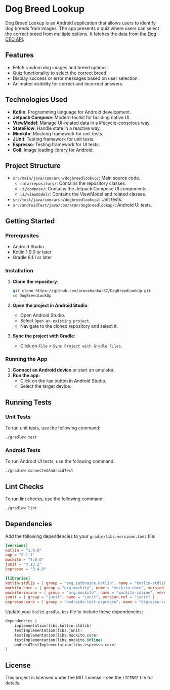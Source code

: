 # Dog Breed Lookup

Dog Breed Lookup is an Android application that allows users to identify dog breeds from images. The app presents a quiz where users can select the correct breed from multiple options.
It fetches the data from the [Dog CEO API](https://dog.ceo/dog-api/).

## Features

- Fetch random dog images and breed options.
- Quiz functionality to select the correct breed.
- Display success or error messages based on user selection.
- Animated visibility for correct and incorrect answers.

## Technologies Used

- **Kotlin**: Programming language for Android development.
- **Jetpack Compose**: Modern toolkit for building native UI.
- **ViewModel**: Manage UI-related data in a lifecycle-conscious way.
- **StateFlow**: Handle state in a reactive way.
- **Mockito**: Mocking framework for unit tests.
- **JUnit**: Testing framework for unit tests.
- **Espresso**: Testing framework for UI tests.
- **Coil**: Image loading library for Android.

## Project Structure

- `src/main/java/com/arun/dogbreedlookup/`: Main source code.
  - `data/repository/`: Contains the repository classes.
  - `ui/compose/`: Contains the Jetpack Compose UI components.
  - `ui/viewmodel/`: Contains the ViewModel and related classes.
- `src/test/java/com/arun/dogbreedlookup/`: Unit tests.
- `src/androidTest/java/com/arun/dogbreedlookup/`: Android UI tests.

## Getting Started

### Prerequisites

- Android Studio
- Kotlin 1.9.0 or later
- Gradle 8.1.1 or later

### Installation

1. **Clone the repository**:
    ```sh
    git clone https://github.com/arunshankar87/DogBreedLookUp.git
    cd DogBreedLookUp
    ```

2. **Open the project in Android Studio**:
    - Open Android Studio.
    - Select `Open an existing project`.
    - Navigate to the cloned repository and select it.

3. **Sync the project with Gradle**:
    - Click on `File` > `Sync Project with Gradle Files`.

### Running the App

1. **Connect an Android device** or start an emulator.
2. **Run the app**:
    - Click on the `Run` button in Android Studio.
    - Select the target device.

## Running Tests

### Unit Tests

To run unit tests, use the following command:

```sh
./gradlew test
```

### Android Tests

To run Android UI tests, use the following command:

```sh
./gradlew connectedAndroidTest
```

## Lint Checks

To run lint checks, use the following command:

```sh
./gradlew lint
```

## Dependencies

Add the following dependencies to your `gradle/libs.versions.toml` file:

```toml
[versions]
kotlin = "1.9.0"
agp = "8.1.1"
mockito = "4.0.0"
junit = "4.13.2"
espresso = "3.4.0"

[libraries]
kotlin-stdlib = { group = "org.jetbrains.kotlin", name = "kotlin-stdlib", version.ref = "kotlin" }
mockito-core = { group = "org.mockito", name = "mockito-core", version.ref = "mockito" }
mockito-inline = { group = "org.mockito", name = "mockito-inline", version.ref = "mockito" }
junit = { group = "junit", name = "junit", version.ref = "junit" }
espresso-core = { group = "androidx.test.espresso", name = "espresso-core", version.ref = "espresso" }
```

Update your `build.gradle.kts` file to include these dependencies:

```kotlin
dependencies {
    implementation(libs.kotlin.stdlib)
    testImplementation(libs.junit)
    testImplementation(libs.mockito.core)
    testImplementation(libs.mockito.inline)
    androidTestImplementation(libs.espresso.core)
}
```

## License

This project is licensed under the MIT License - see the `LICENSE` file for details.
